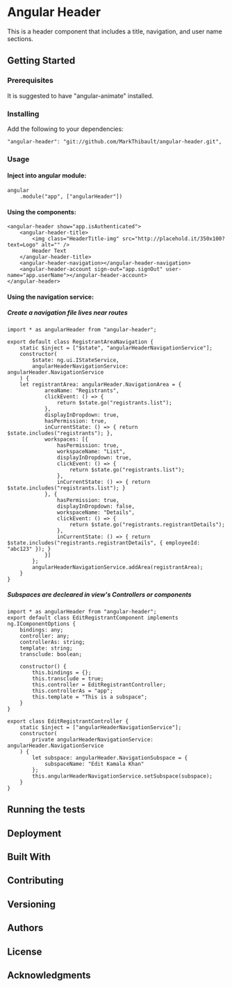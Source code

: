 # Angular Header

This is a header component that includes a title, navigation, and user name sections. 

## Getting Started

### Prerequisites

It is suggested to have "angular-animate" installed.

### Installing

Add the following to your dependencies:
```
"angular-header": "git://github.com/MarkThibault/angular-header.git",
```

### Usage

#### Inject into angular module:
```
angular
    .module("app", ["angularHeader"])
```

#### Using the components:
```
<angular-header show="app.isAuthenticated">
    <angular-header-title>
        <img class="HeaderTitle-img" src="http://placehold.it/350x100?text=Logo" alt="" />
        Header Text
    </angular-header-title>
    <angular-header-navigation></angular-header-navigation>
    <angular-header-account sign-out="app.signOut" user-name="app.userName"></angular-header-account>
</angular-header>
```

#### Using the navigation service:
##### Create a navigation file lives near routes
```
import * as angularHeader from "angular-header";

export default class RegistrantAreaNavigation {
    static $inject = ["$state", "angularHeaderNavigationService"];
    constructor(
        $state: ng.ui.IStateService,
        angularHeaderNavigationService: angularHeader.NavigationService
    ) {
    let registrantArea: angularHeader.NavigationArea = {
            areaName: "Registrants",
            clickEvent: () => {
                return $state.go("registrants.list");
            },
            displayInDropdown: true,
            hasPermission: true,
            inCurrentState: () => { return $state.includes("registrants"); },
            workspaces: [{
                hasPermission: true,
                workspaceName: "List",
                displayInDropdown: true,
                clickEvent: () => {
                    return $state.go("registrants.list");
                },
                inCurrentState: () => { return $state.includes("registrants.list"); }
            }, {
                hasPermission: true,
                displayInDropdown: false,
                workspaceName: "Details",
                clickEvent: () => {
                    return $state.go("registrants.registrantDetails");
                },
                inCurrentState: () => { return $state.includes("registrants.registrantDetails", { employeeId: "abc123" }); }
            }]
        };
        angularHeaderNavigationService.addArea(registrantArea);
    }
}
```

##### Subspaces are decleared in view's Controllers or components
```
import * as angularHeader from "angular-header";
export default class EditRegistrantComponent implements ng.IComponentOptions {
    bindings: any;
    controller: any;
    controllerAs: string;
    template: string;
    transclude: boolean;

    constructor() {
        this.bindings = {};
        this.transclude = true;
        this.controller = EditRegistrantController;
        this.controllerAs = "app";
        this.template = "This is a subspace";
    }
}

export class EditRegistrantController {
    static $inject = ["angularHeaderNavigationService"];
    constructor(
        private angularHeaderNavigationService: angularHeader.NavigationService
    ) {
        let subspace: angularHeader.NavigationSubspace = {
            subspaceName: "Edit Kamala Khan"
        };
        this.angularHeaderNavigationService.setSubspace(subspace);
    }
}
```

## Running the tests


## Deployment



## Built With


## Contributing

## Versioning

## Authors

## License

## Acknowledgments
